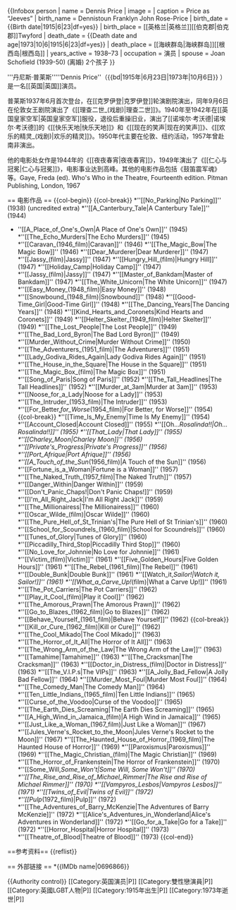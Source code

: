 {{Infobox person
| name          = Dennis Price
| image         = <!-- 檔案不存在 dennis-price-jeeves.jpg ，可從英文維基百科取得 -->
| caption       = Price as “Jeeves”
| birth_name     = Dennistoun Franklyn John Rose-Price
| birth_date     = {{Birth date|1915|6|23|df=yes}}
| birth_place    = [[英格兰|英格兰]][[伯克郡|伯克郡]]Twyford
| death_date     = {{Death date and age|1973|10|6|1915|6|23|df=yes}}
| death_place    = [[海峡群岛|海峡群岛]][[根西岛|根西岛]]
| years_active   = 1938–73
| occupation     = 演员
| spouse        = Joan Schofield (1939-50) (离婚) 2个孩子
}}

'''丹尼斯·普莱斯'''''Dennis Price''（{{bd|1915年|6月23日|1973年|10月6日}} ）是一名[[英国|英国]]演员。

普莱斯1937年6月首次登台，在[[克罗伊登|克罗伊登]]轮演剧院演出，同年9月6日在伦敦女王剧院演出了《[[理查二世_(戏剧)|理查二世]]》。1940年至1942年在[[英国皇家空军|英国皇家空军]]服役，退役后重操旧业，演出了[[诺埃尔·考沃德|诺埃尔·考沃德]]的《[[快乐天地|快乐天地]]》和《[[现在的笑声|现在的笑声]]》、《[[欢乐的精灵_(戏剧)|欢乐的精灵]]》。1950年代主要在伦敦、纽约活动，1957年曾赴南非演出。

他的电影处女作是1944年的《[[夜夜春宵|夜夜春宵]]》，1949年演出了《[[仁心与冠冕|仁心与冠冕]]》，电影事业达到高峰。其他的电影作品包括《鼓笛震军魂》等。<ref name=gaye>Gaye, Freda (ed). Who's Who in the Theatre, Fourteenth edition. Pitman Publishing, London, 1967</ref>

== 电影作品 ==
{{col-begin}}
{{col-break}}
*''[[No_Parking|No Parking]]'' (1938) (uncredited extra)
*''[[A_Canterbury_Tale|A Canterbury Tale]]'' (1944)
* ''[[A_Place_of_One's_Own|A Place of One's Own]]'' (1945)
*''[[The_Echo_Murders|The Echo Murders]]'' (1945)
*''[[Caravan_(1946_film)|Caravan]]'' (1946)
*''[[The_Magic_Bow|The Magic Bow]]'' (1946)
*''[[Dear_Murderer|Dear Murderer]]'' (1947)
*''[[Jassy_(film)|Jassy]]'' (1947)
*''[[Hungry_Hill_(film)|Hungry Hill]]'' (1947)
*''[[Holiday_Camp|Holiday Camp]]'' (1947)
*''[[Jassy_(film)|Jassy]]'' (1947)
*''[[Master_of_Bankdam|Master of Bankdam]]'' (1947)
*''[[The_White_Unicorn|The White Unicorn]]'' (1947)
*''[[Easy_Money_(1948_film)|Easy Money]]'' (1948)
*''[[Snowbound_(1948_film)|Snowbound]]'' (1948)
*''[[Good-Time_Girl|Good-Time Girl]]'' (1948)
*''[[The_Dancing_Years|The Dancing Years]]'' (1948)
*''[[Kind_Hearts_and_Coronets|Kind Hearts and Coronets]]'' (1949)
*''[[Helter_Skelter_(1949_film)|Helter Skelter]]'' (1949)
*''[[The_Lost_People|The Lost People]]'' (1949)
*''[[The_Bad_Lord_Byron|The Bad Lord Byron]]'' (1949)
*''[[Murder_Without_Crime|Murder Without Crime]]'' (1950)
*''[[The_Adventurers_(1951_film)|The Adventurers]]'' (1951)
*''[[Lady_Godiva_Rides_Again|Lady Godiva Rides Again]]'' (1951)
*''[[The_House_in_the_Square|The House in the Square]]'' (1951)
*''[[The_Magic_Box_(film)|The Magic Box]]'' (1951)
*''[[Song_of_Paris|Song of Paris]]'' (1952)
*''[[The_Tall_Headlines|The Tall Headlines]]'' (1952)
*''[[Murder_at_3am|Murder at 3am]]'' (1953)
*''[[Noose_for_a_Lady|Noose for a Lady]]'' (1953)
*''[[The_Intruder_(1953_film)|The Intruder]]'' (1953)
*''[[For_Better,_for_Worse_(1954_film)|For Better, for Worse]]'' (1954)
{{col-break}}
*''[[Time_Is_My_Enemy|Time Is My Enemy]]'' (1954)
*''[[Account_Closed|Account Closed]]'' (1955)
*''[[Oh..._Rosalinda!!|Oh... Rosalinda!!]]'' (1955)
*''[[That_Lady|That Lady]]'' (1955)
*''[[Charley_Moon|Charley Moon]]'' (1956)
*''[[Private's_Progress|Private's Progress]]'' (1956)
*''[[Port_Afrique|Port Afrique]]'' (1956)
*''[[A_Touch_of_the_Sun_(1956_film)|A Touch of the Sun]]'' (1956)
*''[[Fortune_is_a_Woman|Fortune is a Woman]]'' (1957)
*''[[The_Naked_Truth_(1957_film)|The Naked Truth]]'' (1957)
*''[[Danger_Within|Danger Within]]'' (1959)
*''[[Don't_Panic_Chaps!|Don't Panic Chaps!]]'' (1959)
*''[[I'm_All_Right_Jack|I'm All Right Jack]]'' (1959)
*''[[The_Millionairess|The Millionairess]]'' (1960)
*''[[Oscar_Wilde_(film)|Oscar Wilde]]'' (1960)
*''[[The_Pure_Hell_of_St_Trinian's|The Pure Hell of St Trinian's]]'' (1960)
*''[[School_for_Scoundrels_(1960_film)|School for Scoundrels]]'' (1960)
*''[[Tunes_of_Glory|Tunes of Glory]]'' (1960)
*''[[Piccadilly_Third_Stop|Piccadilly Third Stop]]'' (1960)
*''[[No_Love_for_Johnnie|No Love for Johnnie]]'' (1961)
*''[[Victim_(film)|Victim]]'' (1961)
*''[[Five_Golden_Hours|Five Golden Hours]]'' (1961)
*''[[The_Rebel_(1961_film)|The Rebel]]'' (1961)
*''[[Double_Bunk|Double Bunk]]'' (1961)
*''[[Watch_it,_Sailor!|Watch it, Sailor!]]'' (1961)
*''[[What_a_Carve_Up!_(film)|What a Carve Up!]]'' (1961)
*''[[The_Pot_Carriers|The Pot Carriers]]'' (1962)
*''[[Play_it_Cool_(film)|Play it Cool]]'' (1962)
*''[[The_Amorous_Prawn|The Amorous Prawn]]'' (1962)
*''[[Go_to_Blazes_(1962_film)|Go to Blazes]]'' (1962)
*''[[Behave_Yourself_(1961_film)|Behave Yourself]]'' (1962)
{{col-break}}
*''[[Kill_or_Cure_(1962_film)|Kill or Cure]]'' (1962)
*''[[The_Cool_Mikado|The Cool Mikado]]'' (1963)
*''[[The_Horror_of_It_All|The Horror of It All]]'' (1963)
*''[[The_Wrong_Arm_of_the_Law|The Wrong Arm of the Law]]'' (1963)
*''[[Tamahime|Tamahime]]'' (1963)
*''[[The_Cracksman|The Cracksman]]'' (1963)
*''[[Doctor_in_Distress_(film)|Doctor in Distress]]'' (1963)
*''[[The_V.I.P.s|The VIPs]]'' (1963)
*''[[A_Jolly_Bad_Fellow|A Jolly Bad Fellow]]'' (1964)
*''[[Murder_Most_Foul|Murder Most Foul]]'' (1964)
*''[[The_Comedy_Man|The Comedy Man]]'' (1964)
*''[[Ten_Little_Indians_(1965_film)|Ten Little Indians]]'' (1965)
*''[[Curse_of_the_Voodoo|Curse of the Voodoo]]'' (1965)
*''[[The_Earth_Dies_Screaming|The Earth Dies Screaming]]'' (1965)
*''[[A_High_Wind_in_Jamaica_(film)|A High Wind in Jamaica]]'' (1965)
*''[[Just_Like_a_Woman_(1967_film)|Just Like a Woman]]'' (1967)
*''[[Jules_Verne's_Rocket_to_the_Moon|Jules Verne's Rocket to the Moon]]'' (1967)
*''[[The_Haunted_House_of_Horror_(1969_film)|The Haunted House of Horror]]'' (1969)
*''[[Paroxismus|Paroxismus]]'' (1969)
*''[[The_Magic_Christian_(film)|The Magic Christian]]'' (1969)
*''[[The_Horror_of_Frankenstein|The Horror of Frankenstein]]'' (1970)
*''[[Some_Will,_Some_Won't|Some Will, Some Won't]]'' (1970)
*''[[The_Rise_and_Rise_of_Michael_Rimmer|The Rise and Rise of Michael Rimmer]]'' (1970)
*''[[Vampyros_Lesbos|Vampyros Lesbos]]'' (1971)
*''[[Twins_of_Evil|Twins of Evil]]'' (1972)
*''[[Pulp_(1972_film)|Pulp]]'' (1972)
*''[[The_Adventures_of_Barry_McKenzie|The Adventures of Barry McKenzie]]'' (1972)
*''[[Alice's_Adventures_in_Wonderland|Alice's Adventures in Wonderland]]'' (1972)
*''[[Go_for_a_Take|Go for a Take]]'' (1972)
*''[[Horror_Hospital|Horror Hospital]]'' (1973)
*''[[Theatre_of_Blood|Theatre of Blood]]'' (1973)
{{col-end}}

==参考资料==
{{reflist}}

== 外部链接 ==
*{{IMDb name|0696866}}

{{Authority control}}
[[Category:英国演员|P]]
[[Category:雙性戀演員|P]]
[[Category:英國LGBT人物|P]]
[[Category:1915年出生|P]]
[[Category:1973年逝世|P]]